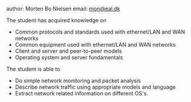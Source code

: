 author: Morten Bo Nielsen
email: mon@eal.dk

The student has acquired knowledge on 

* Common protocols and standards used with ethernet/LAN and WAN networks
* Common equipment used with ethernet/LAN and WAN networks
* Client and server and peer-to-peer models
* Operating system and server fundamentals 

The student is able to 

* Do simple network monitoring and packet analysis
* Describe network traffic using appropriate models and language
* Extract network related information on different OS's.

